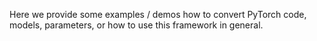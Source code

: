 Here we provide some examples / demos
how to convert PyTorch code, models, parameters,
or how to use this framework in general.
